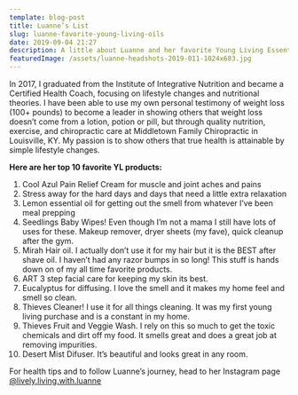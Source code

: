 ```yaml
---
template: blog-post
title: Luanne’s List
slug: luanne-favorite-young-living-oils
date: 2019-09-04 21:27
description: A little about Luanne and her favorite Young Living Essential Oils.
featuredImage: /assets/luanne-headshots-2019-011-1024x683.jpg
---
```

In 2017, I graduated from the Institute of Integrative Nutrition and became a Certified Health Coach, focusing on lifestyle changes and nutritional theories. I have been able to use my own personal testimony of weight loss (100+ pounds) to become a leader in showing others that weight loss doesn’t come from a lotion, potion or pill, but through quality nutrition, exercise, and chiropractic care at Middletown Family Chiropractic in Louisville, KY. My passion is to show others that true health is attainable by simple lifestyle changes.

**Here are her top 10 favorite YL products:**

1. Cool Azul Pain Relief Cream for muscle and joint aches and pains
2. Stress away for the hard days and days that need a little extra relaxation
3. Lemon essential oil for getting out the smell from whatever I’ve been meal prepping
4. Seedlings Baby Wipes! Even though I’m not a mama I still have lots of uses for these. Makeup remover, dryer sheets (my fave), quick cleanup after the gym.
5. Mirah Hair oil. I actually don’t use it for my hair but it is the BEST after shave oil. I haven’t had any razor bumps in so long! This stuff is hands down on of my all time favorite products.
6. ART 3 step facial care for keeping my skin its best.
7. Eucalyptus for diffusing. I love the smell and it makes my home feel and smell so clean.
8. Thieves Cleaner! I use it for all things cleaning. It was my first young living purchase and is a constant in my home.
9. Thieves Fruit and Veggie Wash. I rely on this so much to get the toxic chemicals and dirt off my food. It smells great and does a great job at removing impurities.
10. Desert Mist Difuser. It’s beautiful and looks great in any room.

For health tips and to follow Luanne’s journey, head to her Instagram page [@lively.living.with.luanne](https://www.instagram.com/lively.living.with.luanne/)